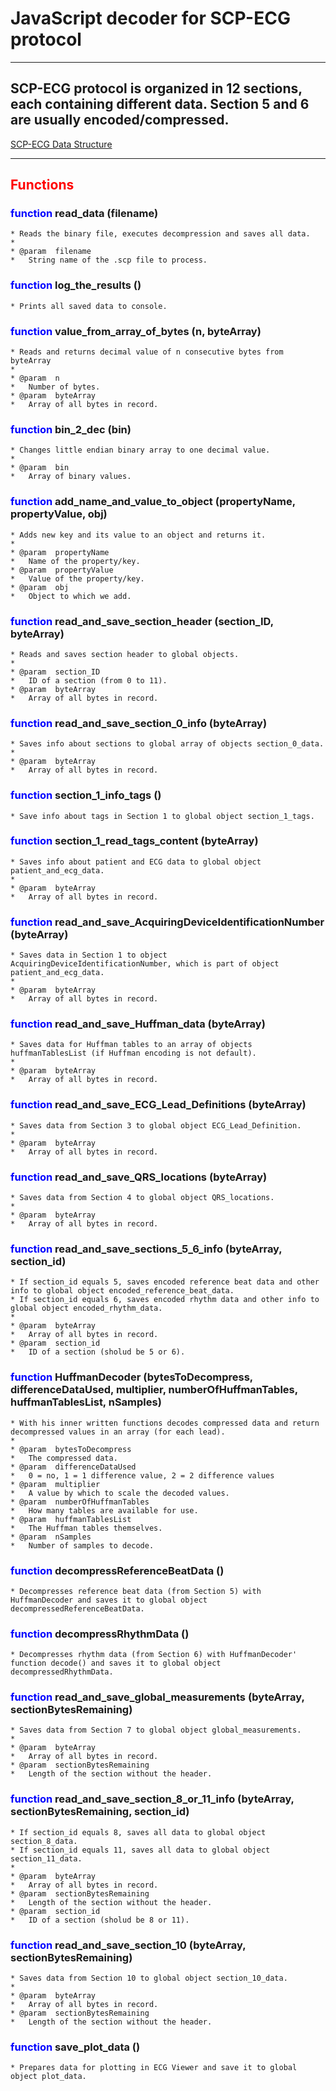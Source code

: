 # __JavaScript decoder for SCP-ECG protocol__
***

## SCP-ECG protocol is organized in 12 sections, each containing different data. Section 5 and 6 are usually encoded/compressed. 

[SCP-ECG Data Structure](https://www.hindawi.com/journals/ijta/2010/137201/tab1/ "SCP-ECG Data Structure")
***

## <span style="color:red"> Functions </span>

### <span style="color:blue"> function </span> read_data (filename)

    * Reads the binary file, executes decompression and saves all data.
    *
    * @param  filename
    *   String name of the .scp file to process.

### <span style="color:blue"> function </span> log\_the_results ()

    * Prints all saved data to console.

### <span style="color:blue"> function </span> value\_from\_array\_of_bytes (n, byteArray)

    * Reads and returns decimal value of n consecutive bytes from byteArray
    *
    * @param  n
    *   Number of bytes.
    * @param  byteArray
    *   Array of all bytes in record.
    
### <span style="color:blue"> function </span> bin\_2_dec (bin)

    * Changes little endian binary array to one decimal value.
    *
    * @param  bin
    *   Array of binary values.

### <span style="color:blue"> function </span> add\_name\_and\_value\_to_object (propertyName, propertyValue, obj)

    * Adds new key and its value to an object and returns it.
    *
    * @param  propertyName
    *   Name of the property/key.
    * @param  propertyValue
    *   Value of the property/key.
    * @param  obj
    *   Object to which we add.
    
### <span style="color:blue"> function </span> read\_and\_save\_section\_header (section_ID, byteArray)

    * Reads and saves section header to global objects.
    *
    * @param  section_ID
    *   ID of a section (from 0 to 11).
    * @param  byteArray
    *   Array of all bytes in record.
    
### <span style="color:blue"> function </span> read\_and\_save\_section\_0_info (byteArray)

    * Saves info about sections to global array of objects section_0_data.
    *
    * @param  byteArray
    *   Array of all bytes in record.
    
### <span style="color:blue"> function </span> section\_1\_info_tags ()

    * Save info about tags in Section 1 to global object section_1_tags.
    
### <span style="color:blue"> function </span> section\_1\_read\_tags_content (byteArray)

    * Saves info about patient and ECG data to global object patient_and_ecg_data.
    *
    * @param  byteArray
    *   Array of all bytes in record.
    
### <span style="color:blue"> function </span> read\_and\_save\_AcquiringDeviceIdentificationNumber (byteArray)

    * Saves data in Section 1 to object AcquiringDeviceIdentificationNumber, which is part of object patient_and_ecg_data.
    *
    * @param  byteArray
    *   Array of all bytes in record.
    
### <span style="color:blue"> function </span> read\_and\_save\_Huffman_data (byteArray)

    * Saves data for Huffman tables to an array of objects huffmanTablesList (if Huffman encoding is not default).
    *
    * @param  byteArray
    *   Array of all bytes in record.
    
### <span style="color:blue"> function </span> read\_and\_save\_ECG\_Lead_Definitions (byteArray)

    * Saves data from Section 3 to global object ECG_Lead_Definition.
    *
    * @param  byteArray
    *   Array of all bytes in record. 

### <span style="color:blue"> function </span> read\_and\_save\_QRS_locations (byteArray)

    * Saves data from Section 4 to global object QRS_locations.
    *
    * @param  byteArray
    *   Array of all bytes in record. 

### <span style="color:blue"> function </span> read\_and\_save\_sections\_5\_6\_info (byteArray, section_id)

    * If section_id equals 5, saves encoded reference beat data and other info to global object encoded_reference_beat_data.
    * If section_id equals 6, saves encoded rhythm data and other info to global object encoded_rhythm_data.
    *
    * @param  byteArray
    *   Array of all bytes in record. 
    * @param  section_id
    *   ID of a section (sholud be 5 or 6).

### <span style="color:blue"> function </span> HuffmanDecoder (bytesToDecompress, differenceDataUsed, multiplier, numberOfHuffmanTables, huffmanTablesList, nSamples)

    * With his inner written functions decodes compressed data and return decompressed values in an array (for each lead).
    *
    * @param  bytesToDecompress			
    *   The compressed data.
    * @param  differenceDataUsed			
    *   0 = no, 1 = 1 difference value, 2 = 2 difference values
    * @param  multiplier				    
    *   A value by which to scale the decoded values.
    * @param  numberOfHuffmanTables		
    *   How many tables are available for use.
    * @param  huffmanTablesList			
    *   The Huffman tables themselves.
    * @param  nSamples                    
    *   Number of samples to decode.

### <span style="color:blue"> function </span> decompressReferenceBeatData ()

    * Decompresses reference beat data (from Section 5) with HuffmanDecoder and saves it to global object decompressedReferenceBeatData.
    
### <span style="color:blue"> function </span> decompressRhythmData ()

    * Decompresses rhythm data (from Section 6) with HuffmanDecoder' function decode() and saves it to global object decompressedRhythmData.
    
### <span style="color:blue"> function </span> read\_and\_save\_global_measurements (byteArray, sectionBytesRemaining)

    * Saves data from Section 7 to global object global_measurements.
    *
    * @param  byteArray			
    *   Array of all bytes in record. 
    * @param  sectionBytesRemaining			
    *   Length of the section without the header.  
    
### <span style="color:blue"> function </span> read\_and\_save\_section\_8\_or\_11\_info (byteArray, sectionBytesRemaining, section_id)

    * If section_id equals 8, saves all data to global object section_8_data.
    * If section_id equals 11, saves all data to global object section_11_data.
    *
    * @param  byteArray			
    *   Array of all bytes in record. 
    * @param  sectionBytesRemaining			
    *   Length of the section without the header. 
    * @param  section_id
    *   ID of a section (sholud be 8 or 11).
    
### <span style="color:blue"> function </span> read\_and\_save\_section_10 (byteArray, sectionBytesRemaining)

    * Saves data from Section 10 to global object section_10_data.
    *
    * @param  byteArray			
    *   Array of all bytes in record. 
    * @param  sectionBytesRemaining			
    *   Length of the section without the header. 
    
### <span style="color:blue"> function </span> save\_plot_data ()

    * Prepares data for plotting in ECG Viewer and save it to global object plot_data.
    
